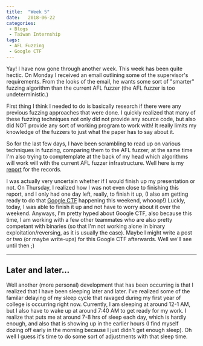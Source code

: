 ```yaml
---
title:  "Week 5"
date:   2018-06-22
categories:
 - Blogs
 - Taiwan Internship
tags: 
 - AFL Fuzzing
 - Google CTF
---
```


Yay! I have now gone through another week. This week has been quite hectic. On
Monday I received an email outlining some of the supervisor's requirements. From
the looks of the email, he wants some sort of "smarter" fuzzing algorithm than
the current AFL fuzzer (the AFL fuzzer is too undeterministic.) 

First thing I think I needed to do is basically research if there were any
previous fuzzing approaches that were done. I quickly realized that many of
these fuzzing techniques not only did not provide any source code, but also did 
NOT provide any sort of working program to work with! It really limits my
knowledge of the fuzzers to just what the paper has to say about it. 

So for the last few days, I have been scrambling to read up on various
techniques in fuzzing, comparing them to the AFL fuzzer; at the same time I'm
also trying to comptemplate at the back of my head which algorithms will work
will with the current AFL fuzzer infrastructure. Well here is my [report][1] for
the records.

I was actually very uncertain whether if I would finish up my presentation or
not. On Thursday, I realized how I was not even close to finishing this report,
and I only had one day left, really, to finish it up, (I also am getting ready
to do that [Google CTF][2] happening this weekend, whooop!) Luckly, today, I was
able to finish it up and not have to worry about it over the weekend.  Anyways,
I'm pretty hyped about Google CTF, also because this time, I am working with a
few other teammates who are also pretty competant with binaries (so that I'm not
working alone in binary exploitation/reversing, as it is usually the case).
Maybe I might write a post or two (or maybe write-ups) for this Google CTF
afterwards. Well we'll see until then ;)

******

## Later and later...

Well another (more personal) development that has been occurring is that I
realized that I have been sleeping later and later. I've realized some of the
familar delaying of my sleep cycle that ravaged during my first year of college
is occurring right now. Currently, I am sleeping at around 12-1 AM, but I also
have to wake up at around 7:40 AM to get ready for my work. I realize that puts
me at around 7-8 hrs of sleep each day, which is hardly enough, and also that is
showing up in the earlier hours (I find myself dozing off early in the morning
because I just didn't get enough sleep). Oh well I guess it's time to do some
sort of adjustments with that sleep time. 


[1]: https://gist.github.com/theKidOfArcrania/bb9bd594ef09df2bc2547d77fd8fcaf0
[2]: https://capturetheflag.withgoogle.com
